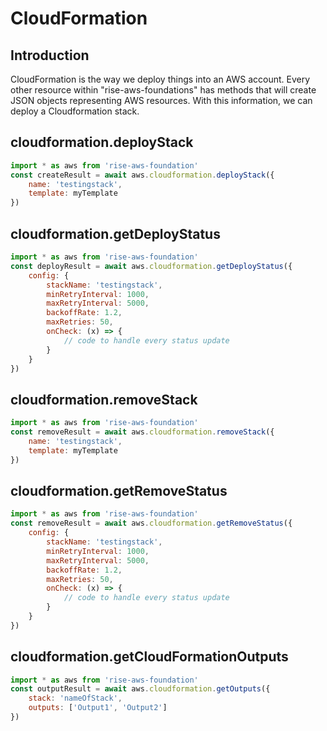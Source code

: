# CloudFormation

## Introduction

CloudFormation is the way we deploy things into an AWS account. Every other resource within "rise-aws-foundations" has methods that will create JSON objects representing AWS resources. With this information, we can deploy a Cloudformation stack.

## cloudformation.deployStack

```js
import * as aws from 'rise-aws-foundation'
const createResult = await aws.cloudformation.deployStack({
    name: 'testingstack',
    template: myTemplate
})
```

## cloudformation.getDeployStatus

```js
import * as aws from 'rise-aws-foundation'
const deployResult = await aws.cloudformation.getDeployStatus({
    config: {
        stackName: 'testingstack',
        minRetryInterval: 1000,
        maxRetryInterval: 5000,
        backoffRate: 1.2,
        maxRetries: 50,
        onCheck: (x) => {
            // code to handle every status update
        }
    }
})
```

## cloudformation.removeStack

```js
import * as aws from 'rise-aws-foundation'
const removeResult = await aws.cloudformation.removeStack({
    name: 'testingstack',
    template: myTemplate
})
```

## cloudformation.getRemoveStatus

```js
import * as aws from 'rise-aws-foundation'
const removeResult = await aws.cloudformation.getRemoveStatus({
    config: {
        stackName: 'testingstack',
        minRetryInterval: 1000,
        maxRetryInterval: 5000,
        backoffRate: 1.2,
        maxRetries: 50,
        onCheck: (x) => {
            // code to handle every status update
        }
    }
})
```

## cloudformation.getCloudFormationOutputs

```js
import * as aws from 'rise-aws-foundation'
const outputResult = await aws.cloudformation.getOutputs({
    stack: 'nameOfStack',
    outputs: ['Output1', 'Output2']
})
```
